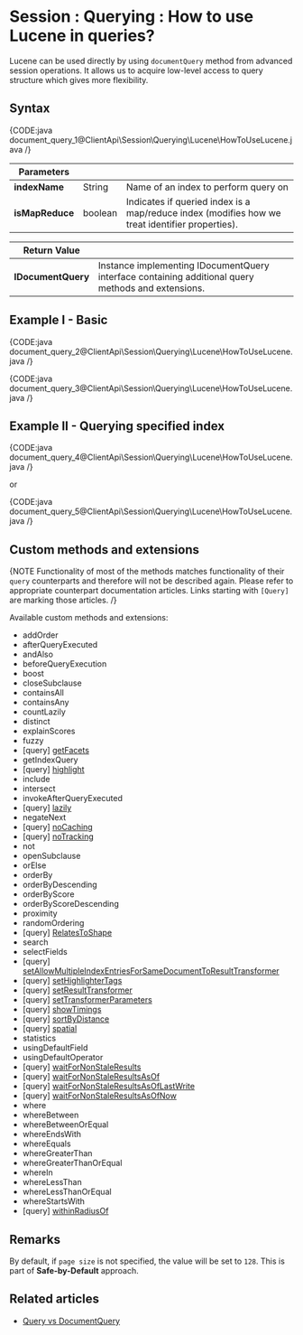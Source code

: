 # Session : Querying : How to use Lucene in queries?

Lucene can be used directly by using `documentQuery` method from advanced session operations. It allows us to acquire low-level access to query structure which gives more flexibility.

## Syntax

{CODE:java document_query_1@ClientApi\Session\Querying\Lucene\HowToUseLucene.java /}

| Parameters | | |
| ------------- | ------------- | ----- |
| **indexName** | String | Name of an index to perform query on |
| **isMapReduce** | boolean | Indicates if queried index is a map/reduce index (modifies how we treat identifier properties). |

| Return Value | |
| ------------- | ----- |
| **IDocumentQuery** | Instance implementing IDocumentQuery interface containing additional query methods and extensions. |

## Example I - Basic

{CODE:java document_query_2@ClientApi\Session\Querying\Lucene\HowToUseLucene.java /}

{CODE:java document_query_3@ClientApi\Session\Querying\Lucene\HowToUseLucene.java /}

## Example II - Querying specified index

{CODE:java document_query_4@ClientApi\Session\Querying\Lucene\HowToUseLucene.java /}

or

{CODE:java document_query_5@ClientApi\Session\Querying\Lucene\HowToUseLucene.java /}

## Custom methods and extensions

{NOTE Functionality of most of the methods matches functionality of their `query` counterparts and therefore will not be described again. Please refer to appropriate counterpart documentation articles. Links starting with `[Query]` are marking those articles. /}

Available custom methods and extensions:

- addOrder
- afterQueryExecuted
- andAlso
- beforeQueryExecution
- boost
- closeSubclause
- containsAll
- containsAny
- countLazily
- distinct
- explainScores
- fuzzy
- [query] [getFacets](../../../../client-api/session/querying/how-to-perform-a-faceted-search)
- getIndexQuery
- [query] [highlight](../../../../client-api/session/querying/how-to-use-highlighting)
- include
- intersect
- invokeAfterQueryExecuted
- [query] [lazily](../../../../client-api/session/querying/how-to-perform-queries-lazily)
- negateNext
- [query] [noCaching](../../../../client-api/session/querying/how-to-customize-query#nocaching)
- [query] [noTracking](../../../../client-api/session/querying/how-to-customize-query#notracking)
- not
- openSubclause
- orElse
- orderBy
- orderByDescending
- orderByScore
- orderByScoreDescending
- proximity
- randomOrdering
- [query] [RelatesToShape](../../../../client-api/session/querying/how-to-query-a-spatial-index)
- search
- selectFields
- [query] [setAllowMultipleIndexEntriesForSameDocumentToResultTransformer](../../../../client-api/session/querying/how-to-customize-query#setallowmultipleindexentriesforsamedocumenttoresulttransformer)
- [query] [setHighlighterTags](../../../../client-api/session/querying/how-to-use-highlighting)
- [query] [setResultTransformer](../../../../client-api/session/querying/how-to-use-transformers-in-queries)
- [query] [setTransformerParameters](../../../../client-api/session/querying/how-to-use-transformers-in-queries)
- [query] [showTimings](../../../../client-api/session/querying/how-to-customize-query#showtimings)
- [query] [sortByDistance](../../../../client-api/session/querying/how-to-query-a-spatial-index)
- [query] [spatial](../../../../client-api/session/querying/how-to-query-a-spatial-index)
- statistics
- usingDefaultField
- usingDefaultOperator
- [query] [waitForNonStaleResults](../../../../client-api/session/querying/how-to-customize-query#waitfornonstaleresults)
- [query] [waitForNonStaleResultsAsOf](../../../../client-api/session/querying/how-to-customize-query#waitfornonstaleresultsasof)
- [query] [waitForNonStaleResultsAsOfLastWrite](../../../../client-api/session/querying/how-to-customize-query#waitfornonstaleresultsasoflastwrite)
- [query] [waitForNonStaleResultsAsOfNow](../../../../client-api/session/querying/how-to-customize-query#waitfornonstaleresultsasofnow)
- where
- whereBetween
- whereBetweenOrEqual
- whereEndsWith
- whereEquals
- whereGreaterThan
- whereGreaterThanOrEqual
- whereIn
- whereLessThan
- whereLessThanOrEqual
- whereStartsWith
- [query] [withinRadiusOf](../../../../client-api/session/querying/how-to-query-a-spatial-index)

## Remarks

By default, if `page size` is not specified, the value will be set to `128`. This is part of **Safe-by-Default** approach.

## Related articles

- [Query vs DocumentQuery](../../../../indexes/querying/query-vs-document-query)